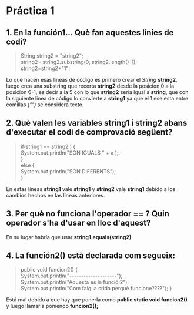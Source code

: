 # Práctica 1 #
## 1. En la función1… Què fan aquestes línies de codi? ##
>String string2 = "string2";<br>
string2= string2.substring(0, string2.length()-1);<br>
string2=string2+"1";

Lo que hacen esas lineas de código es primero crear el *String* **string2**, luego crea una substring que recorta **string2** desde la posicion 0 a la posicion 6-1, es decir a la 5 con lo que **string2** seria igual a **string**, que con la siguiente linea de código lo convierte a **string1** ya que el 1 ese esta entre comillas *("")* se considera texto.

## 2. Què valen les variables string1 i string2 abans d'executar el codi de comprovació següent? ##
>if(string1 == string2 ) {<br>
System.out.println("SÓN IGUALS " + a );.<br>
}<br>
else {<br>
System.out.println("SÓN DIFERENTS");<br>
}

En estas líneas **string1** vale **string1** y **string2** vale **string1** debido a los cambios hechos en las lineas anteriores.

## 3. Per què no funciona l'operador == ? Quin operador s'ha d'usar en lloc d'aquest? ##

En su lugar habría que usar **string1.equals(string2)**

## 4. La función2() està declarada com segueix: ##
>public void funcion2() {<br>
System.out.println("--------------------");<br>
System.out.println("Aquesta és la funció 2");<br>
System.out.println("Com faig la crida perquè funcione????");
}

Está mal debido a que hay que ponerla como **public static void funcion2()** y luego llamarla poniendo **funcion2();**

